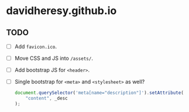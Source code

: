 # davidheresy.github.io

## TODO

- [ ] Add `favicon.ico`.
- [ ] Move CSS and JS into `/assets/`.
- [ ] Add bootstrap JS for `<header>`.
- [ ] Single bootstrap for `<meta>` and `<stylesheet>` as well?
    ```js
    document.querySelector('meta[name="description"]').setAttribute(
        "content", _desc
    );
    ```

